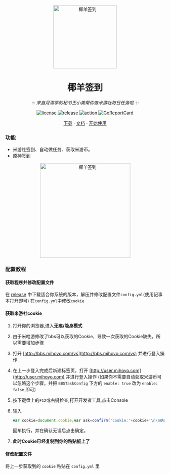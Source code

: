 <div align="center">

<img src="https://user-images.githubusercontent.com/36563862/163517395-dcd65622-08d8-428e-9f35-d6a85becba79.png" width="200" height="200" alt="椰羊签到">

# 椰羊签到
_✨ 来自月海亭的秘书王小美帮你做米游社每日任务啦 ✨_

</div>

<p align="center">
  <a href="https://raw.githubusercontent.com/Akegarasu/cocogoat-signin/master/LICENSE">
    <img src="https://img.shields.io/github/license/Akegarasu/cocogoat-signin" alt="license">
  </a>
  <a href="https://github.com/Akegarasu/cocogoat-signin/releases">
    <img src="https://img.shields.io/github/v/release/Akegarasu/cocogoat-signin?color=blueviolet&include_prereleases" alt="release">
  </a>
  <a href="https://github.com/Akegarasu/cocogoat-signin/actions">
    <img src="https://github.com/Akegarasu/cocogoat-signin/workflows/CI/badge.svg" alt="action">
  </a>
  <a href="https://goreportcard.com/report/github.com/Akegarasu/cocogoat-signin">
    <img src="https://goreportcard.com/badge/github.com/Akegarasu/cocogoat-signin" alt="GoReportCard">
  </a>
</p>

<p align="center">
  <a href="https://github.com/Akegarasu/cocogoat-signin/releases">下载</a>
  ·
  <a href="https://github.com/Akegarasu/cocogoat-signin/blob/main/README.md">文档</a>
  ·
  <a href="https://github.com/Akegarasu/cocogoat-signin/blob/main/README.md">开始使用</a>
</p>

### 功能
- 米游社签到、自动做任务、获取米游币。  
- 原神签到

<div align="center">
   <img src="https://user-images.githubusercontent.com/36563862/163519727-99b4951c-3f06-48a6-bdc6-e63b46bb1f58.png" width="285" height="300" alt="椰羊签到">
</div>

### 配置教程

#### 获取程序并修改配置文件
在 [release](https://github.com/Akegarasu/cocogoat-signin/releases) 中下载适合你系统的版本，解压并修改配置文件`config.yml`(使用记事本打开即可)
在`config.yml`中修改`cookie`

#### 获取米游社cookie
1. 打开你的浏览器,进入**无痕/隐身模式**

2. 由于米哈游修改了bbs可以获取的Cookie，导致一次获取的Cookie缺失，所以需要增加步骤

3. 打开 [http://bbs.mihoyo.com/ys](http://bbs.mihoyo.com/ys) 并进行登入操作

4. 在上一步登入完成后新建标签页，打开 [http://user.mihoyo.com](http://user.mihoyo.com) 并进行登入操作 (如果你不需要自动获取米游币可以忽略这个步骤，并把 `BBSTaskConfig` 下方的 `enable: true` 改为 `enable: false` 即可)

5. 按下键盘上的`F12`或右键检查,打开开发者工具,点击Console

6. 输入

   ```javascript
   var cookie=document.cookie;var ask=confirm('Cookie:'+cookie+'\n\n确定是否将cookie复制到剪贴板?');if(ask==true){copy(cookie);msg=cookie}else{msg='取消'}
   ```

   回车执行，并在确认无误后点击确定。

7. **此时Cookie已经复制到你的粘贴板上了**

#### 修改配置文件

将上一步获取到的 `cookie` 粘贴在 `config.yml` 里
